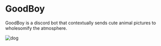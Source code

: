# GoodBoy

GoodBoy is a discord bot that contextually sends cute animal pictures to wholesomify the atmosphere.

![dog](https://user-images.githubusercontent.com/62539811/130465696-3b21a005-44cd-4f64-9056-797a820251db.jpg)
